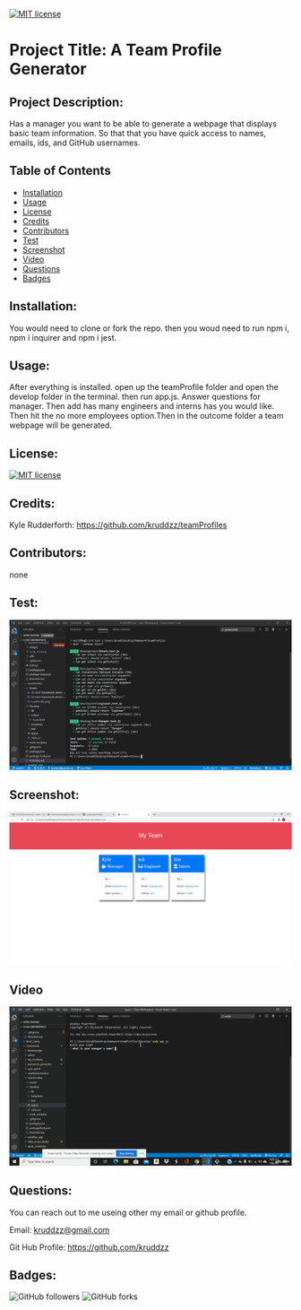 
  [![MIT license](https://img.shields.io/badge/License-MIT-blue.svg)](https://lbesson.mit-license.org/)

  # Project Title: A Team Profile Generator

  ## Project Description:
 
  Has a manager you want to be able to generate a webpage that displays basic team information. So that that you have quick access to names, emails, ids, and GitHub usernames.

  ## Table of Contents
  * [Installation](#installation)
  * [Usage](#usage)
  * [License](#license)
  * [Credits](#credits)
  * [Contributors](#contributors)
  * [Test](#test)
  * [Screenshot](#screenshot)
  * [Video](#video)
  * [Questions](#questions)
  * [Badges](#badges)
  
  ## Installation:
 
  You would need to clone or fork the repo. then you woud need to run npm i, npm i inquirer and npm i jest.

  ## Usage:
 
  After everything is installed. open up the teamProfile folder and open the develop folder in the terminal. then run app.js. Answer questions for manager. Then add has many engineers and interns has you would like. Then hit the no more employees option.Then in the outcome folder a team webpage will be generated.

  ## License:
  [![MIT license](https://img.shields.io/badge/License-MIT-blue.svg)](https://lbesson.mit-license.org/)

  ## Credits:

  Kyle Rudderforth: https://github.com/kruddzz/teamProfiles
  
  ## Contributors:
  
  none

  ## Test:
   
  ![test](Assets\test.png)

  ## Screenshot:

  ![screenshot](Assets\teamProfile.png)

  ## Video

  [![app gif](Assets\gif.gif)](https://www.youtube.com/watch?v=BcG59UuXiFY&feature=youtu.be)

  ## Questions:
  
  You can reach out to me useing other my email or github profile.
  
  Email: kruddzz@gmail.com
  
  Git Hub Profile: https://github.com/kruddzz

  ## Badges:
  ![GitHub followers](https://img.shields.io/github/followers/kruddzz?style=social)
  ![GitHub forks](https://img.shields.io/github/forks/kruddzz/teamProfiles?style=social)

  